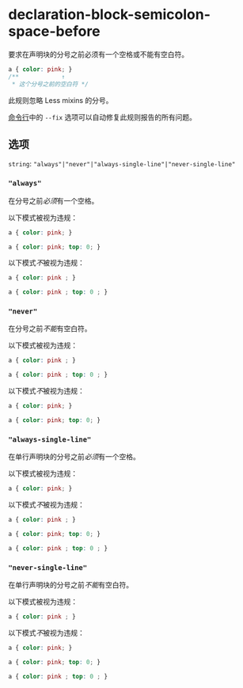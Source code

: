 # declaration-block-semicolon-space-before

要求在声明块的分号之前必须有一个空格或不能有空白符。

```css
a { color: pink; }
/**            ↑
 * 这个分号之前的空白符 */
```

此规则忽略 Less mixins 的分号。

[命令行](../../../docs/user-guide/cli.md#自动修复错误)中的 `--fix` 选项可以自动修复此规则报告的所有问题。

## 选项

`string`: `"always"|"never"|"always-single-line"|"never-single-line"`

### `"always"`

在分号之前*必须*有一个空格。

以下模式被视为违规：

```css
a { color: pink; }
```

```css
a { color: pink; top: 0; }
```

以下模式*不*被视为违规：

```css
a { color: pink ; }
```

```css
a { color: pink ; top: 0 ; }
```

### `"never"`

在分号之前*不能*有空白符。

以下模式被视为违规：

```css
a { color: pink ; }
```

```css
a { color: pink ; top: 0 ; }
```

以下模式*不*被视为违规：

```css
a { color: pink; }
```

```css
a { color: pink; top: 0; }
```

### `"always-single-line"`

在单行声明块的分号之前*必须*有一个空格。

以下模式被视为违规：

```css
a { color: pink; }
```

以下模式*不*被视为违规：

```css
a { color: pink ; }
```

```css
a { color: pink; top: 0; }
```

```css
a { color: pink ; top: 0 ; }
```

### `"never-single-line"`

在单行声明块的分号之前*不能*有空白符。

以下模式被视为违规：

```css
a { color: pink ; }
```

以下模式*不*被视为违规：

```css
a { color: pink; }
```

```css
a { color: pink; top: 0; }
```

```css
a { color: pink ; top: 0 ; }
```
